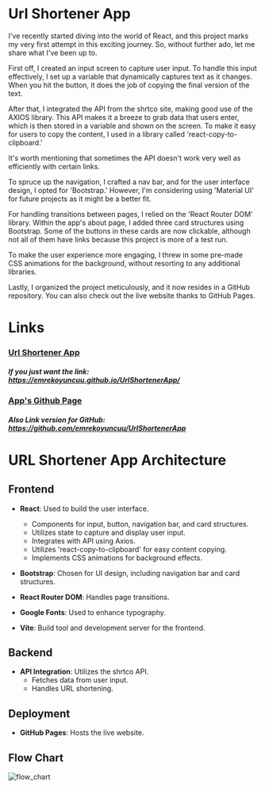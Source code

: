 # Url Shortener App

I've recently started diving into the world of React, and this project marks my very first attempt in this exciting journey. So, without further ado, let me share what I've been up to.

First off, I created an input screen to capture user input. To handle this input effectively, I set up a variable that dynamically captures text as it changes. When you hit the button, it does the job of copying the final version of the text.

After that, I integrated the API from the shrtco site, making good use of the AXIOS library. This API makes it a breeze to grab data that users enter, which is then stored in a variable and shown on the screen. To make it easy for users to copy the content, I used in a library called 'react-copy-to-clipboard.'

It's worth mentioning that sometimes the API doesn't work very well as efficiently with certain links.

To spruce up the navigation, I crafted a nav bar, and for the user interface design, I opted for 'Bootstrap.' However, I'm considering using 'Material UI' for future projects as it might be a better fit.

For handling transitions between pages, I relied on the 'React Router DOM' library. Within the app's about page, I added three card structures using Bootstrap. Some of the buttons in these cards are now clickable, although not all of them have links because this project is more of a test run.

To make the user experience more engaging, I threw in some pre-made CSS animations for the background, without resorting to any additional libraries.

Lastly, I organized the project meticulously, and it now resides in a GitHub repository. You can also check out the live website thanks to GitHub Pages.

# Links

### [Url Shortener App](https://emrekoyuncuu.github.io/UrlShortenerApp/)
##### If you just want the link: https://emrekoyuncuu.github.io/UrlShortenerApp/
### [App's Github Page](https://github.com/emrekoyuncuu/UrlShortenerApp)
##### Also Link version for GitHub: https://github.com/emrekoyuncuu/UrlShortenerApp

# URL Shortener App Architecture

## Frontend

- **React**: Used to build the user interface.
  - Components for input, button, navigation bar, and card structures.
  - Utilizes state to capture and display user input.
  - Integrates with API using Axios.
  - Utilizes 'react-copy-to-clipboard' for easy content copying.
  - Implements CSS animations for background effects.

- **Bootstrap**: Chosen for UI design, including navigation bar and card structures.
- **React Router DOM**: Handles page transitions.
- **Google Fonts**: Used to enhance typography.
- **Vite**: Build tool and development server for the frontend.

## Backend

- **API Integration**: Utilizes the shrtco API.
  - Fetches data from user input.
  - Handles URL shortening.

## Deployment

- **GitHub Pages**: Hosts the live website.

## Flow Chart

![flow_chart](https://github.com/emrekoyuncuu/UrlShortenerApp/assets/80685689/5af20f4b-7ed1-47db-ab17-43791548d57f)
